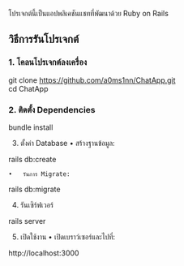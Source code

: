 โปรเจกต์นี้เป็นแอปพลิเคชันแชทที่พัฒนาด้วย Ruby on Rails  

## วิธีการรันโปรเจกต์  

### 1. โคลนโปรเจกต์ลงเครื่อง  

   git clone https://github.com/a0ms1nn/ChatApp.git  
   cd ChatApp  

### 2. ติดตั้ง Dependencies

bundle install  

3. ตั้งค่า Database
	•	สร้างฐานข้อมูล:

rails db:create  


	•	รันการ Migrate:

rails db:migrate  



4. รันเซิร์ฟเวอร์

rails server  

5. เปิดใช้งาน
	•	เปิดเบราว์เซอร์และไปที่:

http://localhost:3000  
